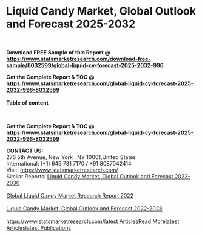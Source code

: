 <h1>Liquid Candy Market, Global Outlook and Forecast 2025-2032</h1><br/><p><strong>Download FREE Sample of this Report @ <a href="https://www.statsmarketresearch.com/download-free-sample/8032599/global-liquid-cy-forecast-2025-2032-996">https://www.statsmarketresearch.com/download-free-sample/8032599/global-liquid-cy-forecast-2025-2032-996</a></strong></p><div><b>Get the Complete Report & TOC @ <a href="https://www.statsmarketresearch.com/global-liquid-cy-forecast-2025-2032-996-8032599">https://www.statsmarketresearch.com/global-liquid-cy-forecast-2025-2032-996-8032599</a></b></div><br><b>Table of content</b><p><br><div><b>Get the Complete Report & TOC @ <a href="https://www.statsmarketresearch.com/global-liquid-cy-forecast-2025-2032-996-8032599">https://www.statsmarketresearch.com/global-liquid-cy-forecast-2025-2032-996-8032599</a></b></div></p> <b>CONTACT US:</b><br>276 5th Avenue, New York , NY 10001,United States<br>International: (+1) 646 781 7170 / +91 8087042414<br>Visit: <a href="https://www.statsmarketresearch.com/">https://www.statsmarketresearch.com/</a><br>Similar Reports: <a href="https://www.statsmarketresearch.com/global-liquid-cy-forecast-2025-2032-996-8032599">Liquid Candy Market, Global Outlook and Forecast 2023-2030</a><br/><br/><a href="https://www.statsmarketresearch.com/global-liquid-cy-forecast-2025-2032-996-8032599">Global Liquid Candy Market Research Report 2022</a><br/><br/><a href="https://www.statsmarketresearch.com/global-liquid-cy-forecast-2025-2032-996-8032599">Liquid Candy Market, Global Outlook and Forecast 2022-2028</a><br/><br/><a href="https://gyeongbokgung.com">https://www.statsmarketresearch.com/</a><a href="https://hallyeomaritime.com">latest Articles</a><a href="https://jingwansa.com">Read More</a><a href=https://nguoiviet.jp/">latest Articles</a><a href="https://www.intelmarketresearch.com/">latest Publications</a>